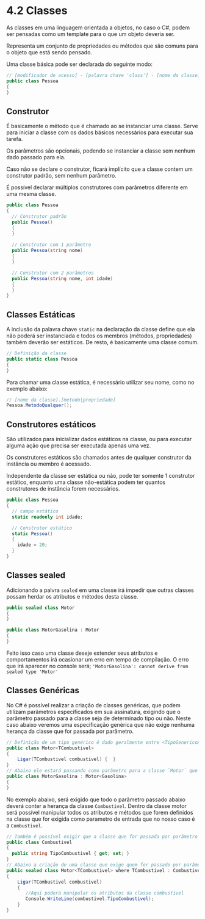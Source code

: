 # 4.2 Classes

As classes em uma linguagem orientada a objetos, no caso o C#, podem ser pensadas como um template para o que um objeto deveria ser.

Representa um conjunto de propriedades ou métodos que são comuns para o objeto que está sendo pensado.

Uma classe básica pode ser declarada do seguinte modo:
```csharp
// [modificador de acesso] - [palavra chave 'class'] - [nome da classe]
public class Pessoa
{
}
```

## Construtor

É basicamente o método que é chamado ao se instanciar uma classe. Serve para iniciar a classe com os dados básicos necessários para executar sua tarefa.

Os parâmetros são opcionais, podendo se instanciar a classe sem nenhum dado passado para ela.

Caso não se declare o construtor, ficará implícito que a classe contem um construtor padrão, sem nenhum parâmetro.

É possível declarar múltiplos construtores com parâmetros diferente em uma mesma classe.

```csharp
public class Pessoa
{
  // Construtor padrão
  public Pessoa() 
  {
  }
  
  // Construtor com 1 parâmetro
  public Pessoa(string nome) 
  {
  }

  // Construtor com 2 parâmetros
  public Pessoa(string nome, int idade) 
  {
  }
}
```

## Classes Estáticas

A inclusão da palavra chave ``static`` na declaração da classe define que ela não poderá ser instanciada e todos os membros (métodos, propriedades) também deverão ser estáticos. De resto, é basicamente uma classe comum.

```csharp
// Definição da classe
public static class Pessoa
{
}
```

Para chamar uma classe estática, é necessário utilizar seu nome, como no exemplo abaixo:

```csharp
// [nome da classe].[metodo|propriedade]
Pessoa.MetodoQualquer();
```

## Construtores estáticos

São utilizados para inicializar dados estáticos na classe, ou para executar alguma ação que precisa ser executada apenas uma vez.

Os construtores estáticos são chamados antes de qualquer construtor da instância ou membro é acessado.

Independente da classe ser estática ou não, pode ter somente 1 construtor estático, enquanto uma classe não-estática podem ter quantos construtores de instância forem necessários. 

```csharp
public class Pessoa
{
  // campo estático
  static readonly int idade;

  // Construtor estático
  static Pessoa()
  {
    idade = 20;
  }
} 
```

## Classes sealed

Adicionando a palvra ``sealed`` em uma classe irá impedir que outras classes possam herdar os atributos e métodos desta classe.
```csharp
public sealed class Motor
{  
}

public class MotorGasolina : Motor
{  
}
```
Feito isso caso uma classe deseje extender seus atributos e comportamentos irá ocasionar um erro em tempo de compilação.
O erro que irá aparecer no console será;
``'MotorGasolina': cannot derive from sealed type 'Motor'``

## Classes Genéricas

No C# é possível realizar a criação de classes genéricas, que podem utilizam parâmetros especificados em sua assinatura, exigindo que o parâmetro passado para a classe seja de determinado tipo ou não.
Neste caso abaixo veremos uma especificação genérica que não exige nenhuma herança da classe que for passada por parâmetro.
```csharp
// Definição de um tipo genérico é dado geralmente entre <TipoGenericoAqui>
public class Motor<TCombustivel>
{  
    Ligar(TCombustivel combustivel) {  }
}
// Abaixo ele estará passando como parâmetro para a classe `Motor` que espera algum parâmetro que o tipo esperado é a classe Gasolina
public class MotorGasolina : Motor<Gasolina>
{  
}
```
No exemplo abaixo, será exigido que todo o parâmetro passado abaixo deverá conter a herança da classe ``Combustivel``. Dentro da classe motor será possível manipular todos os atributos e métodos que forem definidos na classe que for exigida como parametro de entrada que no nosso caso é a ``Combustivel``.
```csharp
// Também é possível exigir que a classe que for passada por parâmetro siga uma pré-definição ou seja, que ela derive de uma herança.
public class Combustivel 
{
  public string TipoCombustivel { get; set; }
}
// Abaixo a criação de uma classe que exige quem for passado por parâmetro tenha uma herança de Combustivel
public sealed class Motor<TCombustivel> where TCombustivel : Combustivel
{  
    Ligar(TCombustivel combustivel) 
    {  
       //Aqui poderá manipular os atributos da classe combustivel
       Console.WriteLine(combustivel.TipoCombustivel);       
    }
}
```